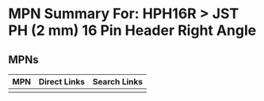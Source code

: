 



# MPN Summary For: HPH16R > JST PH (2 mm) 16 Pin Header Right Angle

## MPNs
  

|MPN|Direct Links|Search Links|
| :--- | :--- | :--- |
||||
